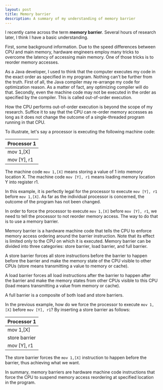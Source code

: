 ```yaml
---
layout: post
title: Memory barrier
description: A summary of my understanding of memory barrier
---
```


I recently came across the term **memory barrier**. Several hours of research later, I think I have
a basic understanding.

First, some background information. Due to the speed differences between CPU and main memory,
hardware engineers employ many tricks to overcome the latency of accessing main memory.
One of those tricks is to reorder memory accesses.

As a Java developer, I used to think that the computer executes my code in the exact order as
specified in my program. Nothing can't be further from the truth. First of all, the Java compiler
may re-arrange my code for optimization reason. As a matter of fact, any optimizing compiler will do
that. Secondly, even the machine code may not be executed in the order as specified by the
compiler. This is called out-of-order execution.

How the CPU performs out-of-order execution is beyond the scope of my research. Suffice it
to say that the CPU can re-order memory accesses
as long as it does not change the outcome of a single-threaded program running in that CPU.

To illustrate, let's say a processor is executing the following machine code:

Processor 1 |
--- |
mov 1,[X] |
mov [Y], r1 |

The machine code `mov 1,[X]` means storing a value of 1 into memory location X.
The machine code `mov [Y], r1` means loading memory location Y into register r1.

In this example, it is perfectly legal for the processor
to execute `mov [Y], r1` before `mov 1,[X]`.
As far as the individual processor is concerned, the outcome of the program
has not been changed.

In order to force the processor to execute `mov 1,[X]` before `mov [Y], r1`,
we need to tell the processor to not reorder
memory access. The way to do that is to use a memory barrier.

Memory barrier is a hardware machine code that tells the CPU to enforce memory
access ordering around the barrier instruction.
Note that its effect is limited only to the CPU on which it is executed.
Memory barrier can be divided into three categories: store barrier, load barrier,
and full barrier.

A store barrier forces all store instructions before the barrier to
happen before the barrier and make the memory state of the CPU visible to other CPUs
(store means transmitting a value to memory or cache).

A load barrier forces all load instructions after the barrier to
happen after the barrier and make the memory states from other CPUs visible
to this CPU (load means transmitting a value from memory or cache).

A full barrier is a composite of both load and store barriers.

In the previous example, how do we force the processor to execute `mov 1,[X]`
before `mov [Y], r1`? By inserting a store barrier as follows:

Processor 1 |
--- |
mov 1,[X] |
store barrier |
mov [Y], r1 |

The store barrier forces the `mov 1,[X]` instruction to happen before the barrier,
thus achieving what we want.

In summary, memory barriers are hardware machine code instructions that force
the CPU to suspend memory access reordering at specified location in the program.
